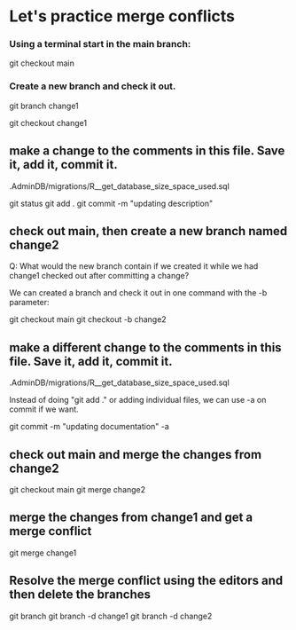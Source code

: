 # Let's practice merge conflicts

### Using a terminal start in the main branch:


git checkout main


### Create a new branch and check it out. 

git branch change1

git checkout change1

## make a change to the comments in this file. Save it, add it, commit it.

.AdminDB/migrations/R__get_database_size_space_used.sql

git status
git add .
git commit -m "updating description"

## check out main, then create a new branch named change2

Q: What would the new branch contain if we created it while we had change1 checked out after committing a change?

We can created a branch and check it out in one command with the -b parameter:

git checkout main
git checkout -b change2

## make a different change to the comments in this file. Save it, add it, commit it.

.AdminDB/migrations/R__get_database_size_space_used.sql

Instead of doing "git add ." or adding individual files, we can use -a on commit if we want.

git commit -m "updating documentation" -a

## check out main and merge the changes from change2

git checkout main
git merge change2

## merge the changes from change1 and get a merge conflict

git merge change1

## Resolve the merge conflict using the editors and then delete the branches

git branch
git branch -d change1
git branch -d change2
